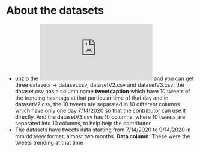 # About the datasets

- unzip the ![datasets.rar](https://github.com/I-am-sayantan/public-sentiment-analysis-based-on-twitter-hashtags/blob/CONTRIBUTION/datasets/datasets.rar) and you can get three datasets -> dataset.csv, datasetV2.csv and datasetV3.csv; the dataset.csv has a column name **tweetcaption** which have 10 tweets of the trending hashtags at that particular time of that day and in datasetV2.csv, the 10 tweets are separated in 10 different columns which have only one day 7/14/2020 so that the contributor can use it directly. And the datasetV3.csv has 10 columns, where 10 tweets are separated into 10 columns, to help help the contributor.
- The datasets have tweets data starting from 7/14/2020 to 9/14/2020 in mm:dd:yyyy format, almost two months. **Data column**: These were the tweets trending at that time  

